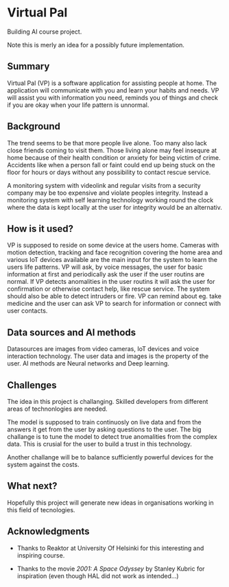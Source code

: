 <!-- This is the markdown template for the final project of the Building AI course, 
created by Reaktor Innovations and University of Helsinki. 
Copy the template, paste it to your GitHub README and edit! -->

# Virtual Pal

Building AI course project.

Note this is merly an idea for a possibly future implementation.

## Summary

Virtual Pal (VP) is a software application for assisting people at home. The application will communicate with you and learn your habits and needs. VP will assist you with information you need, reminds you of things and check if you are okay when your life pattern is unnormal.


## Background

The trend seems to be that more people live alone. Too many also lack close friends coming to visit them. Those living alone may feel insequre at home because of their health condition or anxiety for being victim of crime. Accidents like when a person fall or faint could end up being stuck on the floor for hours or days without any possibility to contact rescue service. 

A monitoring system with videolink and regular visits from a security company may be too expensive and violate peoples integrity. Instead a monitoring system with self learning technology working round the clock where the data is kept locally at the user for integrity would be an alternativ.


## How is it used?

VP is supposed to reside on some device at the users home. Cameras with motion detection, tracking and face recognition covering the home area and various IoT devices available are the main input for the system to learn the users life patterns. VP will ask, by voice messages, the user for basic information at first and periodically ask the user if the user routins are normal. If VP detects anomalities in the user routins it will ask the user for confirmation or otherwise contact help, like rescue service. The system should also be able to detect intruders or fire. VP can remind about eg. take medicine and the user can ask VP to search for information or connect with user contacts.



## Data sources and AI methods

Datasources are images from video cameras, IoT devices and voice interaction technology. The user data and images is the property of the user. AI methods are Neural networks and Deep learning. 

## Challenges

The idea in this project is challanging. Skilled developers from different areas of technonlogies are needed.

The model is supposed to train continuosly on live data and from the answers it get from the user by asking questions to the user. The big challange is to tune the model to detect true anomalities from the complex data. This is crusial for the user to build a trust in this technology.

Another challange will be to balance sufficiently powerful devices for the system against the costs.


## What next?

Hopefully this project will generate new ideas in organisations working in this field of tecnologies.


## Acknowledgments

* Thanks to Reaktor at University Of Helsinki for this interesting and inspiring course.

* Thanks to the movie *2001: A Space Odyssey* by Stanley Kubric for inspiration (even though HAL did not work as intended...)

